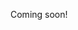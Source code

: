 Coming soon!

<!--

https://www.julian.com/guide/write/intro

https://news.ycombinator.com/item?id=25216442

-->
